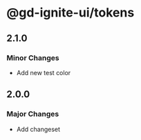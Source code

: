 # @gd-ignite-ui/tokens

## 2.1.0

### Minor Changes

- Add new test color

## 2.0.0

### Major Changes

- Add changeset
